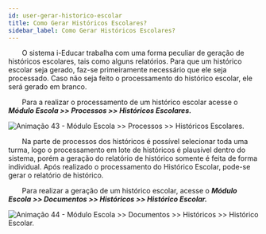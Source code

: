 ```yaml
---
id: user-gerar-historico-escolar
title: Como Gerar Históricos Escolares?
sidebar_label: Como Gerar Históricos Escolares?
---
```


&nbsp;&nbsp;&nbsp;&nbsp;&nbsp;&nbsp;&nbsp;O sistema i-Educar trabalha com uma forma peculiar de geração de históricos escolares, tais como alguns relatórios. Para que um histórico escolar seja gerado, faz-se primeiramente necessário que ele seja processado. Caso não seja feito o processamento do histórico escolar, ele será gerado em branco.

&nbsp;&nbsp;&nbsp;&nbsp;&nbsp;&nbsp;&nbsp;Para a realizar o processamento de um histórico escolar acesse o ***Módulo Escola >> Processos >> Históricos Escolares.***

![Animação 43 - Módulo Escola >> Processos >> Históricos Escolares.](/img/user-docs/processar_historico_escolar.gif)


&nbsp;&nbsp;&nbsp;&nbsp;&nbsp;&nbsp;&nbsp;Na parte de processos dos históricos é possível selecionar toda uma turma, logo o processamento em lote de históricos é plausível dentro do sistema, porém a geração do relatório de histórico somente é feita de forma individual. Após realizado o processamento do Histórico Escolar, pode-se gerar o relatório de histórico.

&nbsp;&nbsp;&nbsp;&nbsp;&nbsp;&nbsp;&nbsp;Para realizar a geração de um histórico escolar, acesse o ***Módulo Escola >> Documentos >> Históricos >> Histórico Escolar.***

![Animação 44 - Módulo Escola >> Documentos >> Históricos >> Histórico Escolar.](/img/user-docs/gerar_historico_escolar_processado.gif)
